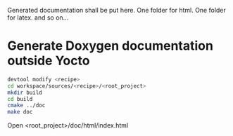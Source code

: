 Generated documentation shall be put here.
One folder for html.
One folder for latex.
and so on...

# Generate Doxygen documentation outside Yocto

```sh
devtool modify <recipe>
cd workspace/sources/<recipe>/<root_project>
mkdir build
cd build
cmake ../doc
make doc
```

Open <root_project>/doc/html/index.html